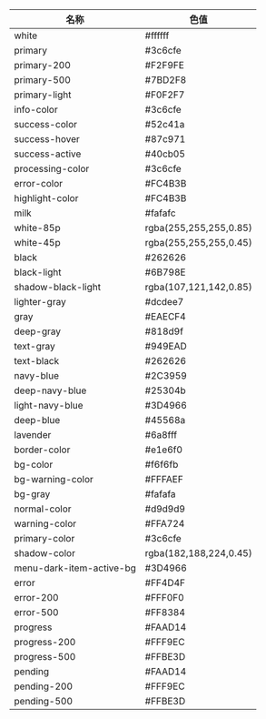 名称 | 色值
-- | --
white | #ffffff
primary | #3c6cfe
primary-200 | #F2F9FE
primary-500 | #7BD2F8
primary-light | #F0F2F7
info-color | #3c6cfe
success-color | #52c41a
success-hover | #87c971
success-active | #40cb05
processing-color | #3c6cfe
error-color | #FC4B3B
highlight-color | #FC4B3B
milk | #fafafc
white-85p | rgba(255,255,255,0.85)
white-45p | rgba(255,255,255,0.45)
black | #262626
black-light | #6B798E
shadow-black-light | rgba(107,121,142,0.85)
lighter-gray | #dcdee7
gray | #EAECF4
deep-gray | #818d9f
text-gray | #949EAD
text-black | #262626
navy-blue | #2C3959
deep-navy-blue | #25304b
light-navy-blue | #3D4966
deep-blue | #45568a
lavender | #6a8fff
border-color | #e1e6f0
bg-color | #f6f6fb
bg-warning-color | #FFFAEF
bg-gray | #fafafa
normal-color | #d9d9d9
warning-color | #FFA724
primary-color | #3c6cfe
shadow-color | rgba(182,188,224,0.45)
menu-dark-item-active-bg | #3D4966
error | #FF4D4F
error-200 | #FFF0F0
error-500 | #FF8384
progress | #FAAD14
progress-200 | #FFF9EC
progress-500 | #FFBE3D
pending | #FAAD14
pending-200 | #FFF9EC
pending-500 | #FFBE3D
